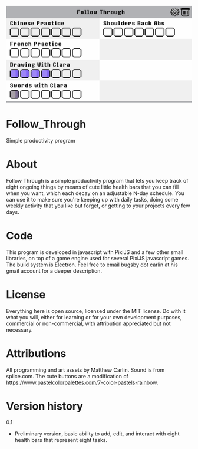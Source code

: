 
![Follow Through!](https://github.com/bugsbycarlin/Follow_Through/blob/master/Art/screenshot.png?raw=true)

# Follow_Through
Simple productivity program

# About
Follow Through is a simple productivity program that lets you keep track of eight ongoing things by means of cute little health bars that you can fill when you want, which each decay on an adjustable N-day schedule. You can use it to make sure you're keeping up with daily tasks, doing some weekly activity that you like but forget, or getting to your projects every few days.


# Code
This program is developed in javascript with PixiJS and a few other small libraries, on top of a game engine used for several PixiJS javascript games. The build system is Electron. Feel free to email bugsby dot carlin at his gmail account for a deeper description.


# License
Everything here is open source, licensed under the MIT license. Do with it what you will, either for learning or for your own development purposes, commercial or non-commercial, with attribution appreciated but not necessary.


# Attributions
All programming and art assets by Matthew Carlin. Sound is from splice.com. The cute buttons are a modification of https://www.pastelcolorpalettes.com/7-color-pastels-rainbow.


# Version history

0.1
- Preliminary version, basic ability to add, edit, and interact with eight health bars that represent eight tasks.

